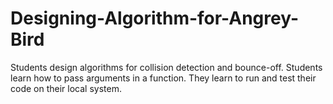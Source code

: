 # Designing-Algorithm-for-Angrey-Bird
Students design algorithms for collision detection and bounce-off. Students learn how to pass arguments in a function. They learn to run and test their code on their local system.
